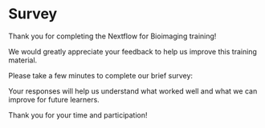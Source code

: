 # Survey

Thank you for completing the Nextflow for Bioimaging training!

We would greatly appreciate your feedback to help us improve this training material.

Please take a few minutes to complete our brief survey:

<div data-tf-live="01K8GYZC9RJ7ASGKJYVG5ZETQW"></div><script src="//embed.typeform.com/next/embed.js"></script>

Your responses will help us understand what worked well and what we can improve for future learners.

Thank you for your time and participation!
